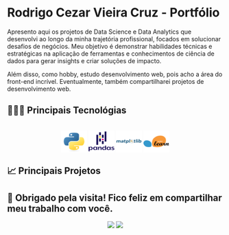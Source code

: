 # Rodrigo Cezar Vieira Cruz - Portfólio

Apresento aqui os projetos de Data Science e Data Analytics que desenvolvi ao longo da minha trajetória profissional, focados em solucionar desafios de negócios. Meu objetivo é demonstrar habilidades técnicas e estratégicas na aplicação de ferramentas e conhecimentos de ciência de dados para gerar insights e criar soluções de impacto.

Além disso, como hobby, estudo desenvolvimento web, pois acho a área do front-end incrível. Eventualmente, também compartilharei projetos de desenvolvimento web.

## 👨🏻‍💻 Principais Tecnológias
<div align="center">
  <div style="display: inline_block"><br>
      <img align="center" alt="Rod-Python" height="50" width="60" src="https://raw.githubusercontent.com/devicons/devicon/master/icons/python/python-original.svg">
      <img align="center" alt="Rod-Pandas" height="50" width="60" src="https://github.com/devicons/devicon/blob/master/icons/pandas/pandas-original-wordmark.svg">
      <img align="center" alt="Rod-matplotlib" height="50" width="60" src="https://github.com/devicons/devicon/blob/master/icons/matplotlib/matplotlib-original-wordmark.svg">
      <img align="center" alt="Rod-Sklearn" height="50" width="60" src="https://github.com/devicons/devicon/blob/master/icons/scikitlearn/scikitlearn-original.svg">
  </div>
</div>

## 📈 Principais Projetos
<div align="center">
 
<!---[![Readme Card](https://github-readme-stats.vercel.app/api/pin/?username=rodrigoceezar&repo=rossmann_sales_prediction\&title_color=fff\&icon_color=f9f9f9\&text_color=9f9f9f\&bg_color=22272E)](https://github.com/rodrigoceezar/rossmann_sales_prediction.git)
[![Readme Card](https://github-readme-stats.vercel.app/api/pin/?username=rodrigoceezar&repo=dashboard_streamlit\&title_color=fff\&icon_color=f9f9f9\&text_color=9f9f9f\&bg_color=22272E)](https://github.com/gudaoliveira/analise-de-dados-campeonato-brasileiro-2019)
[![Readme Card](https://github-readme-stats.vercel.app/api/pin/?username=rodrigoceezar&repo=ftc_analisando_dados_com_python\&title_color=fff\&icon_color=f9f9f9\&text_color=9f9f9f\&bg_color=22272E)](https://github.com/gudaoliveira/NIKE_gerenciador_de_reposicao_de_calcados)
[![Readme Card](https://github-readme-stats.vercel.app/api/pin/?username=rodrigoceezar&repo=manipulacao_e_transformacao_dados_Pandas\&title_color=fff\&icon_color=f9f9f9\&text_color=9f9f9f\&bg_color=22272E)](https://github.com/gudaoliveira/deliFoods_modelagem_banco_de_dados)
 
Acesse [a página de repositórios](https://github.com/rodrigoceezar?tab=repositories) para ver a lista completa-->

</div>

## 🤝 Obrigado pela visita! Fico feliz em compartilhar meu trabalho com você.

<div align="center"> 
  <!--- <a href="https://www.instagram.com/rodrigoceezar/" target="_blank"><img src="https://img.shields.io/badge/-Instagram-%23E4405F?style=for-the-badge&logo=instagram&logoColor=white" target="_blank"></a>-->
  <a href="https://www.linkedin.com/in/rodrigoceezar-02/" target="_blank"><img src="https://img.shields.io/badge/-LinkedIn-%230077B5?style=for-the-badge&logo=linkedin&logoColor=white" target="_blank"></a>
  <a href="https://mail.google.com/mail/u/2/?ogbl#inbox" target="_blank"><img src="https://img.shields.io/badge/Gmail-D14836?style=for-the-badge&logo=gmail&logoColor=white" target="_blank"></a> 
</div>
